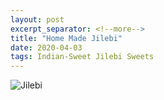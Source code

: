 ```yaml
---
layout: post
excerpt_separator: <!--more-->
title: "Home Made Jilebi"
date: 2020-04-03
tags: Indian-Sweet Jilebi Sweets
---
```


![Jilebi](https://github.com/theartofcooking/theartofcooking.github.io/tree/master/_posts/HomeMadeJilebi.png "Jilebi")
<!--more-->

